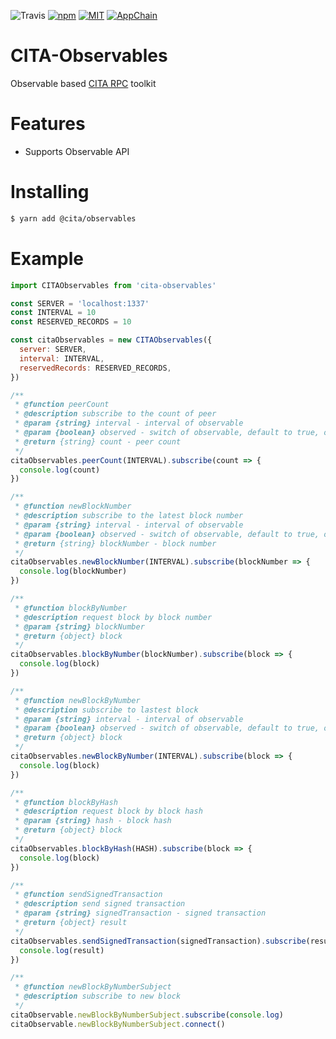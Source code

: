 ![Travis](https://travis-ci.org/cryptape/cita-observables.svg?branch=develop)
[![npm](https://img.shields.io/npm/v/npm.svg)](https://www.npmjs.com/package/@nervos/observables)
[![MIT](https://img.shields.io/badge/License-MIT-green.svg)](https://github.com/cryptape/cita-observables)
[![AppChain](https://img.shields.io/badge/made%20for-Nervos%20AppChain-blue.svg)](https://appchain.nervos.org/)

# CITA-Observables

Observable based [CITA RPC](https://cryptape.github.io/cita/usage-guide/rpc/) toolkit

# Features

- Supports Observable API

# Installing

```bash
$ yarn add @cita/observables
```

# Example

```javascript
import CITAObservables from 'cita-observables'

const SERVER = 'localhost:1337'
const INTERVAL = 10
const RESERVED_RECORDS = 10

const citaObservables = new CITAObservables({
  server: SERVER,
  interval: INTERVAL,
  reservedRecords: RESERVED_RECORDS,
})

/**
 * @function peerCount
 * @description subscribe to the count of peer
 * @param {string} interval - interval of observable
 * @param {boolean} observed - switch of observable, default to true, observing the peerCount
 * @return {string} count - peer count
 */
citaObservables.peerCount(INTERVAL).subscribe(count => {
  console.log(count)
})

/**
 * @function newBlockNumber
 * @description subscribe to the latest block number
 * @param {string} interval - interval of observable
 * @param {boolean} observed - switch of observable, default to true, observing the new block number
 * @return {string} blockNumber - block number
 */
citaObservables.newBlockNumber(INTERVAL).subscribe(blockNumber => {
  console.log(blockNumber)
})

/**
 * @function blockByNumber
 * @description request block by block number
 * @param {string} blockNumber
 * @return {object} block
 */
citaObservables.blockByNumber(blockNumber).subscribe(block => {
  console.log(block)
})

/**
 * @function newBlockByNumber
 * @description subscribe to lastest block
 * @param {string} interval - interval of observable
 * @param {boolean} observed - switch of observable, default to true, observing the new block
 * @return {object} block
 */
citaObservables.newBlockByNumber(INTERVAL).subscribe(block => {
  console.log(block)
})

/**
 * @function blockByHash
 * @description request block by block hash
 * @param {string} hash - block hash
 * @return {object} block
 */
citaObservables.blockByHash(HASH).subscribe(block => {
  console.log(block)
})

/**
 * @function sendSignedTransaction
 * @description send signed transaction
 * @param {string} signedTransaction - signed transaction
 * @return {object} result
 */
citaObservables.sendSignedTransaction(signedTransaction).subscribe(result => {
  console.log(result)
})

/**
 * @function newBlockByNumberSubject
 * @description subscribe to new block
 */
citaObservable.newBlockByNumberSubject.subscribe(console.log)
citaObservable.newBlockByNumberSubject.connect()
```
